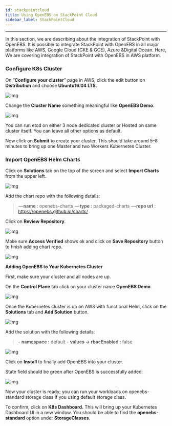 ```yaml
---
id: stackpointcloud
title: Using OpenEBS on StackPoint Cloud
sidebar_label: StackPointCloud
---
```


------

In this section, we are describing about the integration of StackPoint with OpenEBS. It is possible to integrate StackPoint with OpenEBS in all major platforms like AWS, Google Cloud (GKE & GCE), Azure &Digital Ocean. Here, We are covering integration of StackPoint with OpenEBS in AWS platform.

 

### **Configure K8s Cluster**



On “**Configure your cluster**” page in AWS, click the edit button on **Distribution** and choose **Ubuntu16.04 LTS**.

![img](https://cdn-images-1.medium.com/max/800/0*ty0IA_1uuDxaCQoX.png)



Change the **Cluster Name** something meaningful like **OpenEBS Demo**.



![img](https://cdn-images-1.medium.com/max/800/0*50cyzQI-2DZIX-AG.png)



You can run etcd on either 3 node dedicated cluster or Hosted on same cluster itself. You can leave all other options as default. 

Now click on **Submit** to create your cluster. This should take around 5–8 minutes to bring up one Master and two Workers Kubernetes Cluster.

 

### **Import OpenEBS Helm Charts**



Click on **Solutions** tab on the top of the screen and select **Import Charts** from the upper left.



![img](https://cdn-images-1.medium.com/max/800/0*vZr9hqN35SCCsx-a.png)



Add the chart repo
with the following details:

>  — **name :** openebs-charts
>  — **type :** packaged-charts
>  — **repo url** : <https://openebs.github.io/charts/>



Click on **Review Repository**.

![img](https://cdn-images-1.medium.com/max/800/0*lkT38CLmsESK2i1T.png)



Make sure **Access Verified** shows ok and click on **Save Repository** button to finish adding chart repo.



![**img**](https://cdn-images-1.medium.com/max/800/0*tS9uArAROjoOLc05.png)

**Adding OpenEBS to Your Kubernetes Cluster**



First, make sure your cluster and all nodes are up.

On the **Control Plane** tab click on your cluster name **OpenEBS Demo**.



![img](https://cdn-images-1.medium.com/max/800/0*0wxTlbbO_yPMJZ8F.png)



Once the Kubernetes cluster is up on AWS with functional Helm, click on the **Solutions** tab and **Add Solution** button.



![img](https://cdn-images-1.medium.com/max/800/0*QofakUAHAb_DRYWp.png)



Add the solution with the following details:

> \- **namespace :** default
> \- **values -> rbacEnabled :** false
>



![img](https://cdn-images-1.medium.com/max/800/0*JiSAsRHf5SND0Cbp.png)



Click on **Install** to finally add OpenEBS into your cluster.

State field should be green after OpenEBS is successfully added.



![img](https://cdn-images-1.medium.com/max/800/0*1nY357dtw3PNOfAi.png)



Now your cluster is ready; you can run your workloads on openebs-standard storage class if you using default storage class.

 

To confirm, click on **K8s Dashboard.** This will bring up your Kubernetes Dashboard UI in a new window. You should be able to find the **openebs-standard** option under **StorageClasses**.

 




<!-- Hotjar Tracking Code for https://docs.openebs.io -->
<script>
   (function(h,o,t,j,a,r){
       h.hj=h.hj||function(){(h.hj.q=h.hj.q||[]).push(arguments)};
       h._hjSettings={hjid:785693,hjsv:6};
       a=o.getElementsByTagName('head')[0];
       r=o.createElement('script');r.async=1;
       r.src=t+h._hjSettings.hjid+j+h._hjSettings.hjsv;
       a.appendChild(r);
   })(window,document,'https://static.hotjar.com/c/hotjar-','.js?sv=');
</script>
